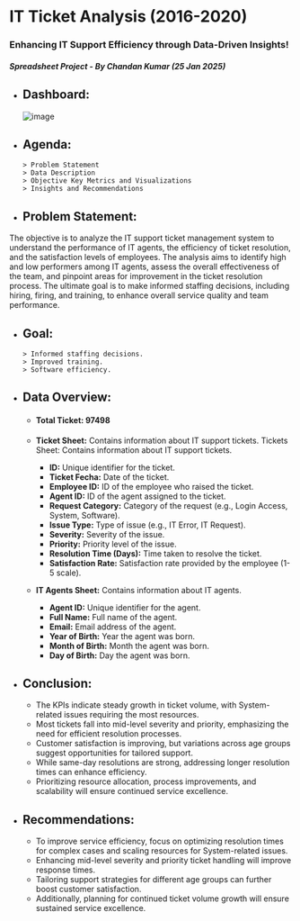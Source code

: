 # IT Ticket Analysis (2016-2020)
### Enhancing IT Support Efficiency through Data-Driven Insights!
##### Spreadsheet Project - By Chandan Kumar (25 Jan 2025)

- ## Dashboard:
  ![image](https://github.com/user-attachments/assets/63f1dc91-7abf-41be-9ce7-f814763719f0)


- ## Agenda:
  ```
  > Problem Statement
  > Data Description
  > Objective Key Metrics and Visualizations
  > Insights and Recommendations
  ```

- ## Problem Statement:
The objective is to analyze the IT support ticket management system to understand the performance of IT agents, the efficiency of ticket resolution, and the satisfaction levels of employees. The analysis aims to identify high and low performers among IT agents, assess the overall effectiveness of the team, and pinpoint areas for improvement in the ticket resolution process. The ultimate goal is to make informed staffing decisions, including hiring, firing, and training, to enhance overall service quality and team performance.

- ## Goal:
  ```
  > Informed staffing decisions.
  > Improved training.
  > Software efficiency.
  ```

- ## Data Overview:
  - #### Total Ticket: 97498
  - <b>Ticket Sheet:</b> Contains information about IT support tickets. Tickets Sheet: Contains information about IT support tickets.
    - <b>ID:</b> Unique identifier for the ticket.
    - <b>Ticket Fecha:</b> Date of the ticket.
    - <b>Employee ID:</b> ID of the employee who raised the ticket.
    - <b>Agent ID:</b> ID of the agent assigned to the ticket.
    - <b>Request Category:</b> Category of the request (e.g., Login Access, System, Software).
    - <b>Issue Type:</b> Type of issue (e.g., IT Error, IT Request).
    - <b>Severity:</b> Severity of the issue.
    - <b>Priority:</b> Priority level of the issue.
    - <b>Resolution Time (Days):</b> Time taken to resolve the ticket.
    - <b>Satisfaction Rate:</b> Satisfaction rate provided by the employee (1-5 scale).
      
  - <b>IT Agents Sheet:</b> Contains information about IT agents.
    - <b>Agent ID:</b> Unique identifier for the agent.
    - <b>Full Name:</b> Full name of the agent.
    - <b>Email:</b> Email address of the agent.
    - <b>Year of Birth:</b> Year the agent was born.
    - <b>Month of Birth:</b> Month the agent was born.
    - <b>Day of Birth:</b> Day the agent was born.

- ## Conclusion:
  - The KPIs indicate steady growth in ticket volume, with System-related issues requiring the most resources. 
  - Most tickets fall into mid-level severity and priority, emphasizing the need for efficient resolution processes. 
  - Customer satisfaction is improving, but variations across age groups suggest opportunities for tailored support. 
  - While same-day resolutions are strong, addressing longer resolution times can enhance efficiency. 
  - Prioritizing resource allocation, process improvements, and scalability will ensure continued service excellence.

- ## Recommendations:
  - To improve service efficiency, focus on optimizing resolution times for complex cases and scaling resources for System-related issues. 
  - Enhancing mid-level severity and priority ticket handling will improve response times. 
  - Tailoring support strategies for different age groups can further boost customer satisfaction. 
  - Additionally, planning for continued ticket volume growth will ensure sustained service excellence.

